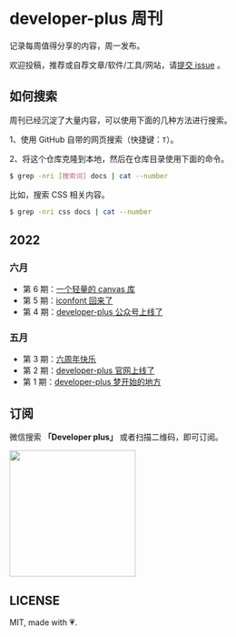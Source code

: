 # developer-plus 周刊

记录每周值得分享的内容，周一发布。

欢迎投稿，推荐或自荐文章/软件/工具/网站，请[提交 issue](https://github.com/developer-plus/weekly/issues/new/choose) 。

## 如何搜索

周刊已经沉淀了大量内容，可以使用下面的几种方法进行搜索。

1、使用 GitHub 自带的网页搜索（快捷键：`T`）。

2、将这个仓库克隆到本地，然后在仓库目录使用下面的命令。

``` bash
$ grep -nri [搜索词] docs | cat --number
```

比如，搜索 CSS 相关内容。

``` bash
$ grep -nri css docs | cat --number
```

## 2022

### 六月

- 第 6 期：[一个轻量的 canvas 库](./docs/issue-6.md)
- 第 5 期：[iconfont 回来了](./docs/issue-5.md)
- 第 4 期：[developer-plus 公众号上线了](./docs/issue-4.md)

### 五月

- 第 3 期：[六周年快乐](./docs/issue-3.md)
- 第 2 期：[developer-plus 官网上线了](./docs/issue-2.md)
- 第 1 期：[developer-plus 梦开始的地方](./docs/issue-1.md)

## 订阅

微信搜索 **「Developer plus」** 或者扫描二维码，即可订阅。

<img src='https://oss.hongbusi.com/qrcode.jpg' width='222' />

## LICENSE

MIT, made with 💗.
